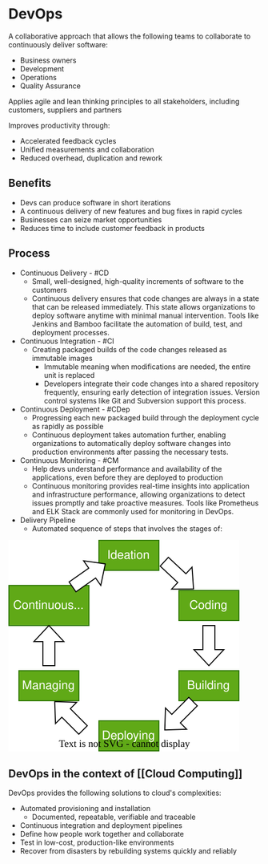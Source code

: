 # DevOps

A collaborative approach that allows the following teams to collaborate to continuously deliver software:

- Business owners
- Development
- Operations
- Quality Assurance

Applies agile and lean thinking principles to all stakeholders, including customers, suppliers and partners

Improves productivity through:

- Accelerated feedback cycles
- Unified measurements and collaboration
- Reduced overhead, duplication and rework

## Benefits

- Devs can produce software in short iterations
- A continuous delivery of new features and bug fixes in rapid cycles
- Businesses can seize market opportunities
- Reduces time to include customer feedback in products

## Process

- Continuous Delivery - #CD
  - Small, well-designed, high-quality increments of software to the customers
  - Continuous delivery ensures that code changes are always in a state that can be released immediately. This state allows organizations to deploy software anytime with minimal manual intervention. Tools like Jenkins and Bamboo facilitate the automation of build, test, and deployment processes.
- Continuous Integration - #CI
  - Creating packaged builds of the code changes released as immutable images
    - Immutable meaning when modifications are needed, the entire unit is replaced
    - Developers integrate their code changes into a shared repository frequently, ensuring early detection of integration issues. Version control systems like Git and Subversion support this process.
- Continuous Deployment - #CDep
  - Progressing each new packaged build through the deployment cycle as rapidly as possible
  - Continuous deployment takes automation further, enabling organizations to automatically deploy software changes into production environments after passing the necessary tests.
- Continuous Monitoring - #CM
  - Help devs understand performance and availability of the applications, even before they are deployed to production
  - Continuous monitoring provides real-time insights into application and infrastructure performance, allowing organizations to detect issues promptly and take proactive measures. Tools like Prometheus and ELK Stack are commonly used for monitoring in DevOps.
- Delivery Pipeline
  - Automated sequence of steps that involves the stages of:

![Delivery Pipeline Diagram](../assets/images/Delivery-Pipeline.svg)

## DevOps in the context of [[Cloud Computing]]

DevOps provides the following solutions to cloud's complexities:

- Automated provisioning and installation
  - Documented, repeatable, verifiable and traceable
- Continuous integration and deployment pipelines
- Define how people work together and collaborate
- Test in low-cost, production-like environments
- Recover from disasters by rebuilding systems quickly and reliably
